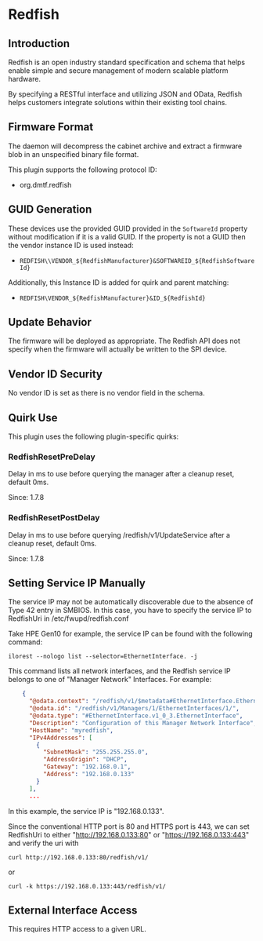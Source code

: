 # Redfish

## Introduction

Redfish is an open industry standard specification and schema that helps enable
simple and secure management of modern scalable platform hardware.

By specifying a RESTful interface and utilizing JSON and OData, Redfish helps
customers integrate solutions within their existing tool chains.

## Firmware Format

The daemon will decompress the cabinet archive and extract a firmware blob in
an unspecified binary file format.

This plugin supports the following protocol ID:

* org.dmtf.redfish

## GUID Generation

These devices use the provided GUID provided in the `SoftwareId` property
without modification if it is a valid GUID. If the property is not a GUID then
the vendor instance ID is used instead:

* `REDFISH\\VENDOR_${RedfishManufacturer}&SOFTWAREID_${RedfishSoftwareId}`

Additionally, this Instance ID is added for quirk and parent matching:

* `REDFISH\VENDOR_${RedfishManufacturer}&ID_${RedfishId}`

## Update Behavior

The firmware will be deployed as appropriate. The Redfish API does not specify
when the firmware will actually be written to the SPI device.

## Vendor ID Security

No vendor ID is set as there is no vendor field in the schema.

## Quirk Use

This plugin uses the following plugin-specific quirks:

### RedfishResetPreDelay

Delay in ms to use before querying the manager after a cleanup reset, default 0ms.

Since: 1.7.8

### RedfishResetPostDelay

Delay in ms to use before querying /redfish/v1/UpdateService after a cleanup reset,
default 0ms.

Since: 1.7.8

## Setting Service IP Manually

The service IP may not be automatically discoverable due to the absence of
Type 42 entry in SMBIOS. In this case, you have to specify the service IP
to RedfishUri in /etc/fwupd/redfish.conf

Take HPE Gen10 for example, the service IP can be found with the following
command:

```shell
ilorest --nologo list --selector=EthernetInterface. -j
```

This command lists all network interfaces, and the Redfish service IP belongs
to one of "Manager Network" Interfaces. For example:

```json
    {
      "@odata.context": "/redfish/v1/$metadata#EthernetInterface.EthernetInterface",
      "@odata.id": "/redfish/v1/Managers/1/EthernetInterfaces/1/",
      "@odata.type": "#EthernetInterface.v1_0_3.EthernetInterface",
      "Description": "Configuration of this Manager Network Interface",
      "HostName": "myredfish",
      "IPv4Addresses": [
        {
          "SubnetMask": "255.255.255.0",
          "AddressOrigin": "DHCP",
          "Gateway": "192.168.0.1",
          "Address": "192.168.0.133"
        }
      ],
      ...
```

In this example, the service IP is "192.168.0.133".

Since the conventional HTTP port is 80 and HTTPS port is 443, we can set
RedfishUri to either "http://192.168.0.133:80" or "https://192.168.0.133:443"
and verify the uri with

```shell
curl http://192.168.0.133:80/redfish/v1/
```

or

```shell
curl -k https://192.168.0.133:443/redfish/v1/
```

## External Interface Access

This requires HTTP access to a given URL.
